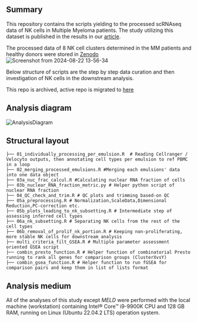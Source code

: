 ## Summary

This repository contains the scripts yielding to the processed scRNAseq data of NK cells in Multiple Myeloma patients.
The study utilizing this dataset is published in  the results in our [article](https://doi.org/10.1182/blood.2023023529).

The processed data of 8 NK cell clusters determined in the MM patients and healthy donors were stored in [Zenodo](https://doi.org/10.5281/zenodo.13359147)
![Screenshot from 2024-08-22 13-56-34](https://github.com/user-attachments/assets/e01e16c4-1030-4a1e-858a-edab776095a1)

Below structure of scripts are the step by step data curation and then investigation of NK cells in the downstream analysis.

This repo is archived, active repo is migrated to [here](https://github.com/ImmuneAxisa/NKcell_dysfunction_MM_Blood24)

## Analysis diagram
![AnalysisDiagram](https://github.com/user-attachments/assets/28c07e18-66f0-408e-9213-465b946abfba)


## Structural layout
```{r eval=FALSE, include=TRUE}
├── 01_individually_processing_per_emulsion.R  # Reading Cellranger / Velocyto outputs, then annotating cell types per emulsion to ref PBMC in a loop
├── 02_merging_processed_emulsions.R #Merging each emulsions' data into one data object
├── 03a_nuc_frac_calcul.R #Calculating nuclear RNA fraction of cells
├── 03b_nuclear_RNA_fraction_metric.py # Helper python script of nuclear RNA fraction
├── 04_QC_check_and_trim.R # QC plots and trimming based-on QC
├── 05a_preprocessing.R # Normalization,ScaleData,Dimensional Reduction,PC-correction etc.
├── 05b_plots_leading_to_nk_subsetting.R # Intermediate step of assessing inferred cell types
├── 06a_nk_subsetting.R # Separating NK cells from the rest of the cell types 
├── 06b_removal_of_prolif_nk_portion.R # Keeping non-proliferating, more stable NK cells for downstream analysis
├── multi_criteria_filt_GSEA.R # Multiple parameter assessment oriented GSEA script
├── combin_presto_function.R # Helper function of combinatorial Presto running to rank all genes for comparison groups (ClusterXvsY)
├── combin_gsea_function.R # Helper function to run fGSEA for comparison pairs and keep them in list of lists format

```
## Analysis medium

All of the analyses of this study except *MELD* were performed with the local machine (workstation) containing Intel® Core™ i9-9900K CPU and 128 GB RAM, running on Linux (Ubuntu 22.04.2 LTS) operation system.
